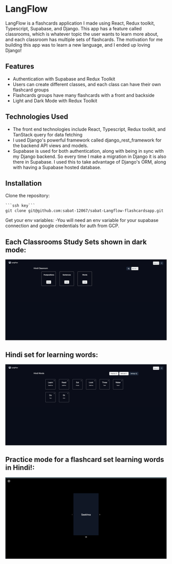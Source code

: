 # LangFlow

LangFlow is a flashcards application I made using React, Redux toolkit, Typescript, Supabase, and Django. This app has a feature called classrooms, 
which is whatever topic the user wants to learn more about, and each classroom has multiple sets of flashcards. The motivation for me building this app was to learn a new
language, and I ended up loving Django!

## Features

- Authentication with Supabase and Redux Toolkit
- Users can create different classes, and each class can have their own flashcard groups
- Flashcards groups have many flashcards with a front and backside
- Light and Dark Mode with Redux Toolkit



## Technologies Used

- The front end technologies include React, Typescript, Redux toolkit, and TanStack query for data fetching
- I used Django's powerful framework called django_rest_framework for the backend API views and models. 
- Supabase is used for both authentication, along with being in sync with my Django backend. So every time I make a migration in Django it is also there in Supabase. I used this to take advantage of Django's ORM, along with having a Supabase hosted database.

## Installation

Clone the repository:

    ```ssh key```
    git clone git@github.com:sabat-12067/sabat-Langflow-flashcardsapp.git

Get your env variables:
    -You will need an env variable for your supabase connection and google credentials for auth from GCP.
## Each Classrooms Study Sets shown in dark mode:
![LangFlow](/frontend/public/StudyRooms.png)
## Hindi set for learning words:
![LangFlow](/frontend/public/hindiset.png)
## Practice mode for a flashcard set learning words in Hindi!:
![LangFlow](/frontend/public/practice.png)

